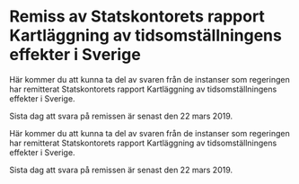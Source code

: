 # Remiss av Statskontorets rapport Kartläggning av tidsomställningens effekter i Sverige

Här kommer du att kunna ta del av svaren från de instanser som regeringen har remitterat Statskontorets rapport Kartläggning av tidsomställningens effekter i Sverige.

Sista dag att svara på remissen är senast den 22 mars 2019.

Här kommer du att kunna ta del av svaren från de instanser som regeringen har remitterat Statskontorets rapport Kartläggning av tidsomställningens effekter i Sverige.

Sista dag att svara på remissen är senast den 22 mars 2019.
